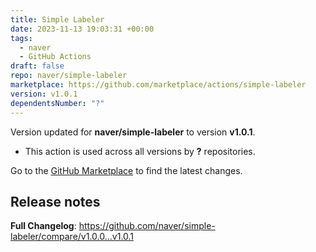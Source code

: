 ```yaml
---
title: Simple Labeler
date: 2023-11-13 19:03:31 +00:00
tags:
  - naver
  - GitHub Actions
draft: false
repo: naver/simple-labeler
marketplace: https://github.com/marketplace/actions/simple-labeler
version: v1.0.1
dependentsNumber: "?"
---
```



Version updated for **naver/simple-labeler** to version **v1.0.1**.
- This action is used across all versions by **?** repositories.

Go to the [GitHub Marketplace](https://github.com/marketplace/actions/simple-labeler) to find the latest changes.

## Release notes

**Full Changelog**: https://github.com/naver/simple-labeler/compare/v1.0.0...v1.0.1
